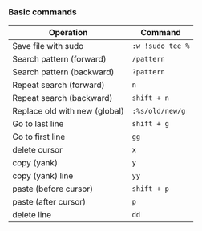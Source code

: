 ### Basic commands

| Operation | Command |
| --------- | ------- |
| Save file with sudo | `:w !sudo tee %` |
| Search pattern (forward) | `/pattern` |
| Search pattern (backward) | `?pattern` |
| Repeat search (forward) | `n` |
| Repeat search (backward) | `shift + n` |
| Replace old with new (global) | `:%s/old/new/g` |
| Go to last line | `shift + g` |
| Go to first line | `gg` |
| delete cursor | `x` |
| copy (yank) | `y` |
| copy (yank) line | `yy` |
| paste (before cursor) | `shift + p` |
| paste (after cursor) | `p` |
| delete line | `dd` |
